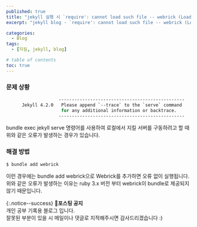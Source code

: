 ```yaml
---
published: true
title: "jekyll 실행 시 `require': cannot load such file -- webrick (LoadError) 오류 해결 방법"
excerpt: "jekyll blog - `require': cannot load such file -- webrick (LoadError)"

categories:
  - Blog
tags:
  - [지킬, jekyll, blog]

# table of contents
toc: true
---
```


### 문제 상황
```bash
                    ------------------------------------------------
      Jekyll 4.2.0   Please append `--trace` to the `serve` command
                     for any additional information or backtrace.
                    ------------------------------------------------
```

bundle exec jekyll serve 명령어를 사용하여 로컬에서 지킬 서버를 구동하려고 할 때 위와 같은 오류가 발생하는 경우가 있습니다.

### 해결 방법
```
$ bundle add webrick
```

이런 경우에는 bundle add webrick으로 Webrick를 추가하면 오류 없이 실행됩니다. 
위와 같은 오류가 발생하는 이유는 ruby 3.x 버전 부터 webrick이 bundle로 제공되지 않기 때문입니다.

{:.notice--success}
🔔**포스팅 공지**  
개인 공부 기록용 블로그 입니다.  
잘못된 부분이 있을 시 메일이나 댓글로 지적해주시면 감사드리겠습니다 :)
